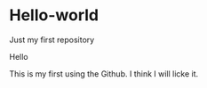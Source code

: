 # Hello-world
Just my first repository 

Hello

This is my first using the Github. I think I will licke it.

